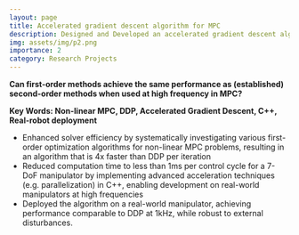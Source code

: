 ```yaml
---
layout: page
title: Accelerated gradient descent algorithm for MPC
description: Designed and Developed an accelerated gradient descent algorithm for real-time, high-frequency Nonlinear Model Predictive Control, achieving performance comparable to Differential Dynamic Programming (DDP) at 1 kHz. (LBR paper accpeted by UR 2024)
img: assets/img/p2.png
importance: 2
category: Research Projects
---
```


**Can first-order methods achieve the same performance as (established) second-order methods when used at high frequency in MPC?**

**Key Words: Non-linear MPC, DDP, Accelerated Gradient Descent, C++, Real-robot deployment**

- Enhanced solver efficiency by systematically investigating various first-order optimization algorithms for non-linear MPC problems, resulting in an algorithm that is 4x faster than DDP per iteration
- Reduced computation time to less than 1ms per control cycle for a 7-DoF manipulator by implementing advanced acceleration techniques (e.g. parallelization) in C++, enabling development on real-world manipulators at high frequencies
- Deployed the algorithm on a real-world manipulator, achieving performance comparable to DDP at 1kHz, while robust to external disturbances.

